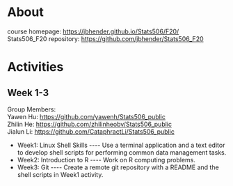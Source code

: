 # About
course homepage: https://jbhender.github.io/Stats506/F20/  
Stats506_F20 repository: https://github.com/jbhender/Stats506_F20  

# Activities  
## Week 1-3  
Group Members:  
Yawen Hu: https://github.com/yawenh/Stats506_public    
Zhilin He: https://github.com/zhilinheobv/Stats506_public    
Jialun Li: https://github.com/CataphractLi/Stats506_public    
  
* Week1: Linux Shell Skills ---- Use a terminal application and a text editor to develop shell scripts for performing common data management tasks.
* Week2: Introduction to R ---- Work on R computing problems.
* Week3: Git ---- Create a remote git repository with a README and the shell scripts in Week1 activity.
